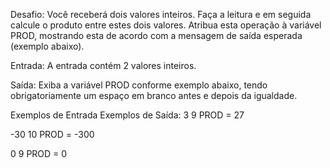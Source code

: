 Desafio:
Você receberá dois valores inteiros. Faça a leitura e em seguida calcule o produto entre estes dois valores. Atribua esta operação à variável PROD, mostrando esta de acordo com a mensagem de saída esperada (exemplo abaixo).

Entrada:
A entrada contém 2 valores inteiros.

Saída:
Exiba a variável PROD conforme exemplo abaixo, tendo obrigatoriamente um espaço em branco antes e depois da igualdade.

Exemplos de Entrada	Exemplos de Saída:
3
9
PROD = 27

-30
10
PROD = -300

0
9
PROD = 0